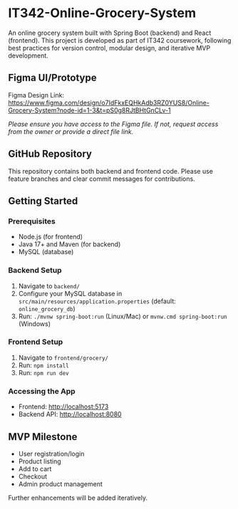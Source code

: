 # IT342-Online-Grocery-System

An online grocery system built with Spring Boot (backend) and React (frontend). This project is developed as part of IT342 coursework, following best practices for version control, modular design, and iterative MVP development.

## Figma UI/Prototype

Figma Design Link: https://www.figma.com/design/o7IdFkxEQHkAdb3RZ0YUS8/Online-Grocery-System?node-id=1-3&t=pS0g8RJtBHtGnCLv-1

*Please ensure you have access to the Figma file. If not, request access from the owner or provide a direct file link.*

## GitHub Repository

This repository contains both backend and frontend code. Please use feature branches and clear commit messages for contributions.

## Getting Started

### Prerequisites
- Node.js (for frontend)
- Java 17+ and Maven (for backend)
- MySQL (database)

### Backend Setup
1. Navigate to `backend/`
2. Configure your MySQL database in `src/main/resources/application.properties` (default: `online_grocery_db`)
3. Run: `./mvnw spring-boot:run` (Linux/Mac) or `mvnw.cmd spring-boot:run` (Windows)

### Frontend Setup
1. Navigate to `frontend/grocery/`
2. Run: `npm install`
3. Run: `npm run dev`

### Accessing the App
- Frontend: [http://localhost:5173](http://localhost:5173)
- Backend API: [http://localhost:8080](http://localhost:8080)

## MVP Milestone
- User registration/login
- Product listing
- Add to cart
- Checkout
- Admin product management

Further enhancements will be added iteratively.

